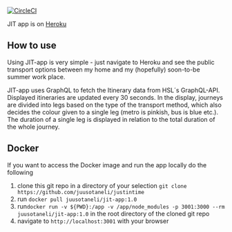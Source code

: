 [![CircleCI](https://circleci.com/gh/juusotaneli/justintime.svg?style=svg&circle-token=6b497b6e8478c7742bda3e2eeaaa91faf772c0e9)](https://circleci.com/gh/juusotaneli/justintime)

JIT app is on [Heroku](https://justintime-app.herokuapp.com/)

## How to use

Using JIT-app is very simple - just navigate to Heroku and see the public transport options between my home and my (hopefully) soon-to-be summer work place.

JIT-app uses GraphQL to fetch the Itinerary data from HSL´s GraphQL-API. Displayed itineraries are updated every 30 seconds. In the display, journeys are divided into legs based on the type of the transport method, which also decides the colour given to a single leg (metro is pinkish, bus is blue etc.). The duration of a single leg is displayed in relation to the total duration of the whole journey.

## Docker

If you want to access the Docker image and run the app locally do the following

1. clone this git repo in a directory of your selection `git clone https://github.com/juusotaneli/justintime`
2. run `docker pull juusotaneli/jit-app:1.0`
2. run`docker run -v ${PWD}:/app -v /app/node_modules -p 3001:3000 --rm juusotaneli/jit-app:1.0` in the root directory of the   cloned git repo
3. navigate to `http://localhost:3001` with your browser
